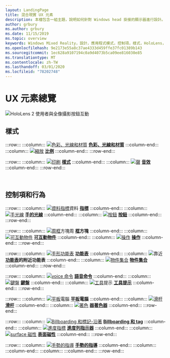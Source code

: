 ```yaml
---
layout: LandingPage
title: 混合現實 UX 元素
description: 本檔包含一組主題，說明如何針對 Windows head 掛接的顯示器進行設計。
author: grbury
ms.author: grbury
ms.date: 11/15/2019
ms.topic: overview
keywords: Windows Mixed Reality，設計，應用程式模式，控制項，樣式，HoloLens，互動，UX 元素，行為，建立區塊
ms.openlocfilehash: 9e2173e55a8c37ae4333d459ffe37fc01389b143
ms.sourcegitcommit: 1ec628a9107194c0a9d4073b5ca09ee816030e85
ms.translationtype: MT
ms.contentlocale: zh-TW
ms.lasthandoff: 03/01/2020
ms.locfileid: "78202748"
---
```

# <a name="ux-elements-overview"></a>UX 元素總覽

![HoloLens 2 使用者與全像攝影按鈕互動](images/06_AppPatterns.png)

## <a name="style"></a>樣式

:::row:::
    :::column:::
       [![色彩、光線和材質](images/640px-fragments.png)](color,-light-and-materials.md) **[色彩、光線和材質](color,-light-and-materials.md)**
    :::column-end:::
    :::column:::
       [![縮放](images/volvo-cars-microsoft-hololens-experience01-640px.png)](scale.md) **[比例](scale.md)**
    :::column-end:::
:::row-end:::

:::row:::
    :::column:::
       [![印刷](images/text_in_unity_viewingangle.png)](typography.md)  **[樣式](typography.md)**
    :::column-end:::
    :::column:::
       [![聲](images/spatialaudio.png)](spatial-sound.md) **[音效](spatial-sound.md)**
    :::column-end:::
:::row-end:::

<br>

## <a name="controls-and-behaviors"></a>控制項和行為

:::row:::
    :::column:::
       [![資料指標](images/UX/UX_Hero_Cursor.jpg)](cursors.md)資料 **[指標](cursors.md)**
    :::column-end:::
    :::column:::
       [![手光線](images/UX/UX_Hero_HandRay.jpg)](point-and-commit.md) **[手的光線](point-and-commit.md)**
    :::column-end:::
    :::column:::
       [![按鈕](images/UX/UX_Hero_Button.jpg)](button.md) **[按鈕](button.md)**
    :::column-end:::
:::row-end:::

:::row:::
    :::column:::
       [![周框](images/UX/UX_Hero_BoundingBox.jpg)](app-bar-and-bounding-box.md)方塊周 **[框](app-bar-and-bounding-box.md)方塊**
    :::column-end:::
    :::column:::
       [![可互動物件](images/UX/UX_Hero_Interactable.jpg)](interactable-object.md) **[可互動物件](interactable-object.md)**
    :::column-end:::
    :::column:::
       [![操作](images/UX/UX_Hero_Manipulation.jpg)](direct-manipulation.md) **[操作](direct-manipulation.md)**
    :::column-end:::
:::row-end:::

:::row:::
    :::column:::
       [![手形功能表](images/UX/UX_Hero_HandMenu.jpg)](hand-menu.md) **[功能表](hand-menu.md)**
    :::column-end:::
    :::column:::
       [![](images/UX/UX_Hero_NearMenu.jpg)](near-menu.md)靠近 **[功能表](near-menu.md)的附近功能表**
    :::column-end:::
    :::column:::
       [![物件集合](images/UX/UX_Hero_ObjectCollection.jpg)](object-collection.md) **[物件集合](object-collection.md)**
    :::column-end:::
:::row-end:::

:::row:::
    :::column:::
       [![voice 命令](images/UX/UX_Hero_VoiceCommand.jpg)](voice-input.md) **[語音命令](voice-input.md)**
    :::column-end:::
    :::column:::
       [![鍵盤](images/UX/UX_Hero_Keyboard.jpg)](keyboard.md) **[鍵盤](keyboard.md)**
    :::column-end:::
    :::column:::
       [![工具](images/UX/UX_Hero_Tooltip.jpg)](tooltip.md)提示 **[工具提示](tooltip.md)**
    :::column-end:::
:::row-end:::

:::row:::
    :::column:::
       [![平板](images/UX/UX_Hero_Slate.jpg)](slate.md)電腦 **[平板](slate.md)電腦**
    :::column-end:::
    :::column:::
       [![滑杆](images/UX/UX_Hero_Slider.jpg)](slider.md) **[滑杆](slider.md)**
    :::column-end:::
    :::column:::
        [![著色](images/UX/UX_Hero_StandardShader.jpg)](shader.md) **[器著色器](shader.md)**
    :::column-end:::
:::row-end:::

:::row:::
    :::column:::
        [![Billboarding 和標記-沿著](images/UX/MRTK_TagAlong.gif)](billboarding-and-tag-along.md)  **[Billboarding 和 tag](billboarding-and-tag-along.md)**
    :::column-end:::
    :::column:::
       [![進度指標](images/UX/MRTK_ProgressIndicator.gif)](progress.md) **[進度列指示器](progress.md)**
    :::column-end:::
    :::column:::
       [![surface 磁性](images/UX/MRTK_SurfaceMagnetism.gif)](surface-magnetism.md) **[表面磁性](surface-magnetism.md)**
    :::column-end:::
:::row-end:::

:::row:::
    :::column:::
       [![手勢的指導](images/HandCoach/MRTK_handCoach.jpg)](hand-coach.md)  **[手勢的指導](hand-coach.md)**
    :::column-end:::
    :::column:::
    :::column-end:::
    :::column:::
    :::column-end:::
:::row-end:::

<br>

<br>

